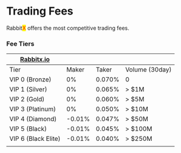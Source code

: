 # Trading Fees

Rabbit<mark style="color:red;">X</mark> offers the most competitive trading fees.

### Fee Tiers

| [Rabbitx.io](http://rabbitx.io/) |        |        |                |
| -------------------------------- | ------ | ------ | -------------- |
| Tier                             | Maker  | Taker  | Volume (30day) |
| VIP 0 (Bronze)                   | 0%     | 0.070% | 0              |
| VIP 1 (Silver)                   | 0%     | 0.065% | > $1M          |
| VIP 2 (Gold)                     | 0%     | 0.060% | > $5M          |
| VIP 3 (Platinum)                 | 0%     | 0.050% | > $10M         |
| VIP 4 (Diamond)                  | -0.01% | 0.047% | > $50M         |
| VIP 5 (Black)                    | -0.01% | 0.045% | > $100M        |
| VIP 6 (Black Elite)              | -0.01% | 0.040% | > $250M        |
|                                  |        |        |                |

